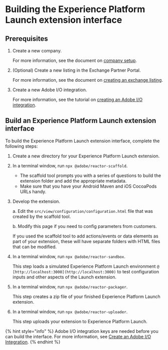 # Building the Experience Platform Launch extension interface

## Prerequisites

1. Create a new company.

   For more information, see the document on [company setup](https://developer.adobelaunch.com/extensions/submissions/company-setup/).

2. (Optional) Create a new listing in the Exchange Partner Portal.

   For more information, see the document on [creating an exchange listing](https://developer.adobelaunch.com/extensions/submissions/create-listing/).

3. Create a new Adobe I/O integration.

   For more information, see the tutorial on [creating an Adobe I/O integration](https://developer.adobelaunch.com/extensions/submissions/upload-and-test/#2-create-an-adobe-io-integration).

## Build an Experience Platform Launch extension interface

To build the Experience Platform Launch extension interface, complete the following steps:

1. Create a new directory for your Experience Platform Launch extension.
2. In a terminal window, run `npx @adobe/reactor-scaffold`.
   * The scaffold tool prompts you with a series of questions to build the extension folder and add the appropriate metadata. 
   * Make sure that you have your Android Maven and iOS CocoaPods URLs handy.
3. Develop the extension.

   a. Edit the `src/view/configuration/configuration.html` file that was created by the scaffold tool.

   b. Modify this page if you need to config parameters from customers.

   If you used the scaffold tool to add actions/events or data elements as part of your extension, these will have separate folders with HTML files that can be modified.

4. In a terminal window, run `npx @adobe/reactor-sandbox`.

   This step loads a simulated Experience Platform Launch environment `@ [http://localhost:3000](http://localhost:3000)` to test configuration inputs and other aspects of the Launch extension.

5. In a terminal window, run `npx @adobe/reactor-packager`.

   This step creates a zip file of your finished Experience Platform Launch extension.

6. In a terminal window, run `npx @adobe/reactor-uploader`.

   This step uploads your extension to Experience Platform Launch.

{% hint style="info" %}
Adobe I/O integration keys are needed before you can build the interface. For more information, see [Create an Adobe I/O Integration](https://developer.adobelaunch.com/extensions/submissions/upload-and-test/#2-create-an-adobe-io-integration).
{% endhint %}